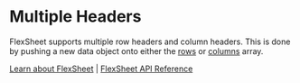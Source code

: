 Multiple Headers
================

FlexSheet supports multiple row headers and column headers. This is done by pushing a new data object onto either the [rows](https://www.grapecity.com/wijmo/api/classes/wijmo_grid_sheet.flexsheet.html#rows) or [columns](https://www.grapecity.com/wijmo/api/classes/wijmo_grid_sheet.flexsheet.html#columns) array.

[Learn about FlexSheet](https://www.grapecity.com/wijmo-flexsheet) | [FlexSheet API Reference](https://www.grapecity.com/wijmo/api/classes/wijmo_grid_sheet.flexsheet.html)